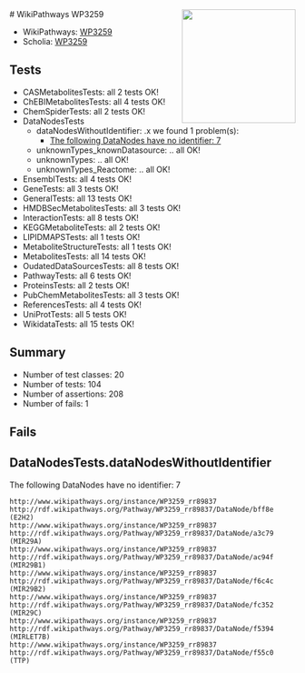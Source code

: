 <img style="float: right; width: 200px" src="https://upload.wikimedia.org/wikipedia/commons/thumb/8/83/Wplogo_with_text_500.png/640px-Wplogo_with_text_500.png" />
# WikiPathways WP3259

* WikiPathways: [WP3259](https://new.wikipathways.org/pathways/WP3259)
* Scholia: [WP3259](https://scholia.toolforge.org/wikipathways/WP3259)
## Tests
* CASMetabolitesTests: all 2 tests OK!
* ChEBIMetabolitesTests: all 4 tests OK!
* ChemSpiderTests: all 2 tests OK!
* DataNodesTests
    * dataNodesWithoutIdentifier: .x we found 1 problem(s):
        * [The following DataNodes have no identifier: 7](#d2d32fa6)
    * unknownTypes_knownDatasource: .. all OK!
    * unknownTypes: .. all OK!
    * unknownTypes_Reactome: .. all OK!
* EnsemblTests: all 4 tests OK!
* GeneTests: all 3 tests OK!
* GeneralTests: all 13 tests OK!
* HMDBSecMetabolitesTests: all 3 tests OK!
* InteractionTests: all 8 tests OK!
* KEGGMetaboliteTests: all 2 tests OK!
* LIPIDMAPSTests: all 1 tests OK!
* MetaboliteStructureTests: all 1 tests OK!
* MetabolitesTests: all 14 tests OK!
* OudatedDataSourcesTests: all 8 tests OK!
* PathwayTests: all 6 tests OK!
* ProteinsTests: all 2 tests OK!
* PubChemMetabolitesTests: all 3 tests OK!
* ReferencesTests: all 4 tests OK!
* UniProtTests: all 5 tests OK!
* WikidataTests: all 15 tests OK!


## Summary

* Number of test classes: 20
* Number of tests: 104
* Number of assertions: 208
* Number of fails: 1

## Fails

<a name="d2d32fa6" />

## DataNodesTests.dataNodesWithoutIdentifier

The following DataNodes have no identifier: 7
```
http://www.wikipathways.org/instance/WP3259_rr89837 http://rdf.wikipathways.org/Pathway/WP3259_rr89837/DataNode/bff8e (E2H2)
http://www.wikipathways.org/instance/WP3259_rr89837 http://rdf.wikipathways.org/Pathway/WP3259_rr89837/DataNode/a3c79 (MIR29A)
http://www.wikipathways.org/instance/WP3259_rr89837 http://rdf.wikipathways.org/Pathway/WP3259_rr89837/DataNode/ac94f (MIR29B1)
http://www.wikipathways.org/instance/WP3259_rr89837 http://rdf.wikipathways.org/Pathway/WP3259_rr89837/DataNode/f6c4c (MIR29B2)
http://www.wikipathways.org/instance/WP3259_rr89837 http://rdf.wikipathways.org/Pathway/WP3259_rr89837/DataNode/fc352 (MIR29C)
http://www.wikipathways.org/instance/WP3259_rr89837 http://rdf.wikipathways.org/Pathway/WP3259_rr89837/DataNode/f5394 (MIRLET7B)
http://www.wikipathways.org/instance/WP3259_rr89837 http://rdf.wikipathways.org/Pathway/WP3259_rr89837/DataNode/f55c0 (TTP)
```

